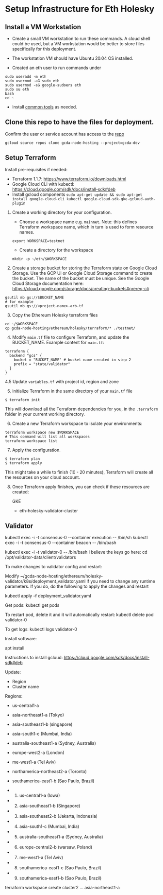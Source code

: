# Setup Infrastructure for Eth Holesky

## Install a VM Workstation

 * Create a small VM workstation to run these commands. A cloud shell could be used, but a VM workstation would be better to store files specifically for this deployment.

 * The workstation VM should have Ubuntu 20.04 OS installed.

 * Created an eth user to run commands under

```
sudo useradd -m eth
sudo usermod -aG sudo eth
sudo usermod -aG google-sudoers eth
sudo su eth
bash
cd ~
```
 * Install [common tools](../../common/vm/scripts/install-common-tools.sh) as needed.

## Clone this repo to have the files for deployment.

Confirm the user or service account has access to the [repo](https://source.cloud.google.com/gcda-dev/gcda-node-hosting)

```
gcloud source repos clone gcda-node-hosting --project=gcda-dev
```

## Setup Terraform

Install pre-requisites if needed:

   * Terraform 1.1.7: https://www.terraform.io/downloads.html
   * Google Cloud CLI with kubectl: https://cloud.google.com/sdk/docs/install-sdk#deb
   * Install gcloud components `sudo apt-get update && sudo apt-get install google-cloud-cli kubectl google-cloud-sdk-gke-gcloud-auth-plugin`

1. Create a working directory for your configuration.

    * Choose a workspace name e.g. `mainnet`. Note: this defines Terraform workspace name, which in turn is used to form resource names.
    ```
    export WORKSPACE=testnet
    ```

    * Create a directory for the workspace
    ```
    mkdir -p ~/eth/$WORKSPACE
    ```
2. Create a storage bucket for storing the Terraform state on Google Cloud Storage.  Use the GCP UI or Google Cloud Storage command to create the bucket.  The name of the bucket must be unique.  See the Google Cloud Storage documentation here: https://cloud.google.com/storage/docs/creating-buckets#prereq-cli

  ```
  gsutil mb gs://$BUCKET_NAME
  # for example
  gsutil mb gs://<project-name>-arb-tf
  ```

3. Copy the Ethereum Holesky terraform files
  ```
  cd ~/$WORKSPACE
  cp gcda-node-hosting/ethereum/holesky/terraform/* ./testnet/
  ```

4. Modify `main.tf` file to configure Terraform, and update the BUCKET_NAME. Example content for `main.tf`:
  ```
  terraform {
    backend "gcs" {
      bucket = "BUCKET_NAME" # bucket name created in step 2
      prefix = "state/validator"
    }
  }
  ```

4.5 Update `variables.tf` with project id, region and zone


5. Initialize Terraform in the same directory of your `main.tf` file
  ```
  $ terraform init
  ```
This will download all the Terraform dependencies for you, in the `.terraform` folder in your current working directory.

6. Create a new Terraform workspace to isolate your environments:
  ```
  terraform workspace new $WORKSPACE
  # This command will list all workspaces
  terraform workspace list
  ```

7. Apply the configuration.

  ```
  $ terraform plan
  $ terraform apply
  ```

  This might take a while to finish (10 - 20 minutes), Terraform will create all the resources on your cloud account. 

8. Once Terraform apply finishes, you can check if these resources are created:

    GKE
    * eth-holesky-validator-cluster



## Validator

kubectl exec -i -t consensus-0 --container execution -- /bin/sh
kubectl exec -i -t consensus-0 --container beacon -- /bin/bash

kubectl exec -i -t validator-0 -- /bin/bash
I believe the keys go here: 
cd /opt/validator-data/client/validators


To make changes to validator config and restart:

Modify ~/gcda-node-hosting/ethereum/holesky-validator/k8s/deployment_validator.yaml if you need to change any runtime parameters.  If you do, do the following to apply the changes and restart

kubectl apply -f deployment_validator.yaml

Get pods:
kubectl get pods

To restart pod, delete it and it will automatically restart:
kubectl delete pod validator-0

To get logs:
kubectl logs validator-0

Install software:

apt install 

Instructions to install gcloud: https://cloud.google.com/sdk/docs/install-sdk#deb

Update: 
 - Region
 - Cluster name

Regions:
 - us-central1-a
 - asia-northeast1-a (Tokyo)
 - asia-southeast1-b (singapore)
 - asia-south1-c (Mumbai, India)
 - australia-southeast1-a (Sydney, Australia)
 - europe-west2-a (London)
 - me-west1-a (Tel Aviv)
 - northamerica-northeast2-a (Toronto)
 - southamerica-east1-b (Sao Paulo, Brazil)


 - 1) us-central1-a (Iowa)
 - 2) asia-southeast1-b (Singapore)
 - 3) asia-southeast2-b (Jakarta, Indonesia)
 - 4) asia-south1-c (Mumbai, India)
 - 5) australia-southeast1-a (Sydney, Australia)
 - 6) europe-central2-b (warsaw, Poland)
 - 7) me-west1-a (Tel Aviv)
 - 8) southamerica-east1-c (Sao Paulo, Brazil)
 - 9) southamerica-east1-b (Sao Paulo, Brazil)
  
terraform workspace create cluster2 ...
asia-northeast1-a




